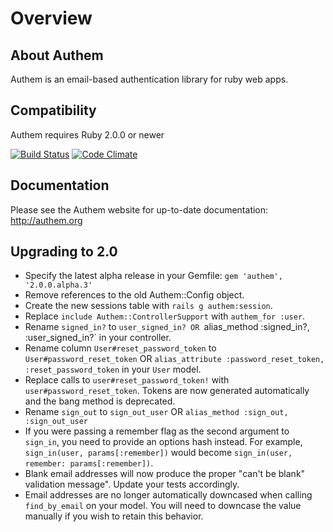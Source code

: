 # Overview

## About Authem

Authem is an email-based authentication library for ruby web apps.

## Compatibility

Authem requires Ruby 2.0.0 or newer

[![Build Status](https://secure.travis-ci.org/paulelliott/authem.png)](http://travis-ci.org/paulelliott/authem)
[![Code Climate](https://codeclimate.com/github/paulelliott/authem.png)](https://codeclimate.com/github/paulelliott/authem)

## Documentation

Please see the Authem website for up-to-date documentation: http://authem.org

## Upgrading to 2.0

- Specify the latest alpha release in your Gemfile: `gem 'authem', '2.0.0.alpha.3'`
- Remove references to the old Authem::Config object.
- Create the new sessions table with `rails g authem:session`.
- Replace `include Authem::ControllerSupport` with `authem_for :user`.
- Rename `signed_in?` to `user_signed_in? OR `alias_method :signed_in?, :user_signed_in?` in your controller.
- Rename column `User#reset_password_token` to `User#password_reset_token` OR `alias_attribute :password_reset_token, :reset_password_token` in your `User` model.
- Replace calls to `user#reset_password_token!` with `user#password_reset_token`. Tokens are now generated automatically and the bang method is deprecated.
- Rename `sign_out` to `sign_out_user` OR `alias_method :sign_out, :sign_out_user`
- If you were passing a remember flag as the second argument to `sign_in`, you need to provide an options hash instead. For example, `sign_in(user, params[:remember])` would become `sign_in(user, remember: params[:remember])`.
- Blank email addresses will now produce the proper "can't be blank" validation message". Update your tests accordingly.
- Email addresses are no longer automatically downcased when calling `find_by_email` on your model. You will need to downcase the value manually if you wish to retain this behavior.
